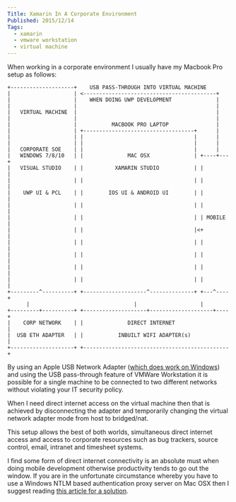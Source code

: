 ```yaml
---
Title: Xamarin In A Corporate Environment
Published: 2015/12/14
Tags:
  - xamarin
  - vmware workstation
  - virtual machine
---
```


When working in a corporate environment I usually have my Macbook Pro setup as follows:


```
+--------------------+    USB PASS-THROUGH INTO VIRTUAL MACHINE
|                    | <------------------------------------------+
|                    |    WHEN DOING UWP DEVELOPMENT              |
|                    |                                            |
|   VIRTUAL MACHINE  |                                            |
|                    |                                            |
|                    |           MACBOOK PRO LAPTOP               |
|                    | +-----------------------------------+      |
|                    | |                                   |      |
|                    | |                                   |      |
|   CORPORATE SOE    | |                                   |      |
|   WINDOWS 7/8/10   | |              MAC OSX              | +----+---+
|   VISUAL STUDIO    | |          XAMARIN STUDIO           | |        |
|                    | |                                   | |        |
|    UWP UI & PCL    | |        IOS UI & ANDROID UI        | |        |
|                    | |                                   | |        |
|                    | |                                   | | MOBILE |
|                    | |                                   |<+        |
|                    | |                                   | |        |
|                    | |                                   | |        |
|                    | |                                   | |        |
|                    | |                                   | |        |
+---------^----------+ +--------------------^--------------+ +---^----+
      |                                 |                    |
+---------+----------+ +--------------------+--------------------+----+
|    CORP NETWORK    | |              DIRECT INTERNET                 |
|  USB ETH ADAPTER   | |           INBUILT WIFI ADAPTER(s)            |
+--------------------+ +----------------------------------------------+
```

By using an Apple USB Network Adapter ([which does work on Windows](/blog/apple-usb-network-drivers-for-windows)) and using the USB pass-through feature of VMWare Workstation it is possible for a single machine to be connected to two different networks without violating your IT security policy.

When I need direct internet access on the virtual machine then that is achieved by disconnecting the adapter and temporarily changing the virtual network adapter mode from host to bridged/nat.

This setup allows the best of both worlds, simultaneous direct internet access and access to corporate resources such as bug trackers, source control, email, intranet and timesheet systems.

I find some form of direct internet connectivity is an absolute must when doing mobile development otherwise productivity tends to go out the window. If you are in the unfortunate circumstance whereby you have to use a Windows NTLM based authentication proxy server on Mac OSX then I suggest reading [this article for a solution](/blog/to-view-this-page-you-need-to-login-to-the-proxy-server).
